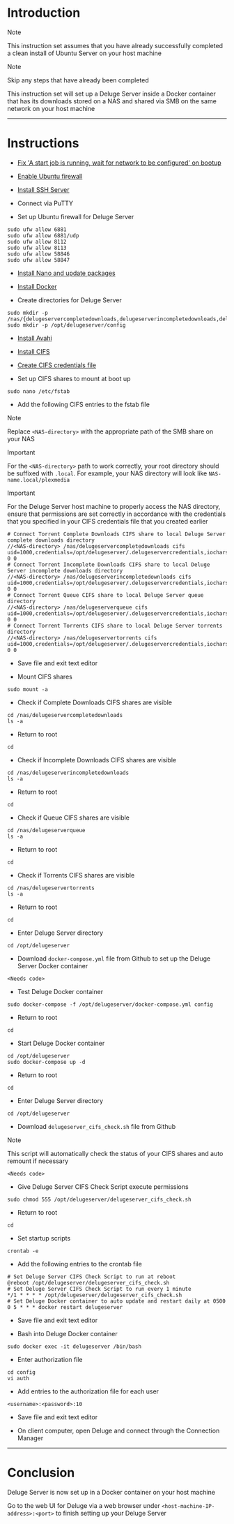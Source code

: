# Introduction
> [!NOTE]
> This instruction set assumes that you have already successfully completed a clean install of Ubuntu Server on your host machine

> [!NOTE]
> Skip any steps that have already been completed

This instruction set will set up a Deluge Server inside a Docker container that has its downloads stored on a NAS and shared via SMB on the same network on your host machine

-----
# Instructions
* [Fix 'A start job is running, wait for network to be configured' on bootup](/fix_network-bootup/README.md)

* [Enable Ubuntu firewall](/enable_firewall/README.md)

* [Install SSH Server](/install_ssh-server/README.md)

* Connect via PuTTY

* Set up Ubuntu firewall for Deluge Server
```
sudo ufw allow 6881
sudo ufw allow 6881/udp
sudo ufw allow 8112
sudo ufw allow 8113
sudo ufw allow 58846
sudo ufw allow 58847
```
* [Install Nano and update packages](/install_nano/README.md)

* [Install Docker](/install_docker/README.md)

* Create directories for Deluge Server
```
sudo mkdir -p /nas/{delugeservercompletedownloads,delugeserverincompletedownloads,delugeserverqueue,delugeservertorrents}
sudo mkdir -p /opt/delugeserver/config
```
* [Install Avahi](/install_avahi/README.md)

* [Install CIFS](/install_cifs/README.md)

* [Create CIFS credentials file](/create_cifs-credentials-file/README.md)
  
* Set up CIFS shares to mount at boot up
```
sudo nano /etc/fstab
```
* Add the following CIFS entries to the fstab file
> [!NOTE]
> Replace `<NAS-directory>` with the appropriate path of the SMB share on your NAS

> [!IMPORTANT]
> For the `<NAS-directory>` path to work correctly, your root directory should be suffixed with `.local`. For example, your NAS directory will look like `NAS-name.local/plexmedia`

> [!IMPORTANT]
> For the Deluge Server host machine to properly access the NAS directory, ensure that permissions are set correctly in accordance with the credentials that you specified in your CIFS credentials file that you created earlier
```
# Connect Torrent Complete Downloads CIFS share to local Deluge Server complete downloads directory
//<NAS-directory> /nas/delugeservercompletedownloads cifs uid=1000,credentials=/opt/delugeserver/.delugeservercredentials,iocharset=utf8 0 0
# Connect Torrent Incomplete Downloads CIFS share to local Deluge Server incomplete downloads directory
//<NAS-directory> /nas/delugeserverincompletedownloads cifs uid=1000,credentials=/opt/delugeserver/.delugeservercredentials,iocharset=utf8 0 0
# Connect Torrent Queue CIFS share to local Deluge Server queue directory
//<NAS-directory> /nas/delugeserverqueue cifs uid=1000,credentials=/opt/delugeserver/.delugeservercredentials,iocharset=utf8 0 0
# Connect Torrent Torrents CIFS share to local Deluge Server torrents directory
//<NAS-directory> /nas/delugeservertorrents cifs uid=1000,credentials=/opt/delugeserver/.delugeservercredentials,iocharset=utf8 0 0
```
* Save file and exit text editor

* Mount CIFS shares
```
sudo mount -a
```
* Check if Complete Downloads CIFS shares are visible
```
cd /nas/delugeservercompletedownloads
ls -a
```
* Return to root
```
cd
```
* Check if Incomplete Downloads CIFS shares are visible
```
cd /nas/delugeserverincompletedownloads
ls -a
```
* Return to root
```
cd
```
* Check if Queue CIFS shares are visible
```
cd /nas/delugeserverqueue
ls -a
```
* Return to root
```
cd
```
* Check if Torrents CIFS shares are visible
```
cd /nas/delugeservertorrents
ls -a
```
* Return to root
```
cd
```
* Enter Deluge Server directory
```
cd /opt/delugeserver
```
* Download `docker-compose.yml` file from Github to set up the Deluge Server Docker container
```
<Needs code>
```
* Test Deluge Docker container
```
sudo docker-compose -f /opt/delugeserver/docker-compose.yml config
```
* Return to root
```
cd
```
* Start Deluge Docker container
```
cd /opt/delugeserver
sudo docker-compose up -d
```
* Return to root
```
cd
```
* Enter Deluge Server directory
```
cd /opt/delugeserver
```
* Download `delugeserver_cifs_check.sh` file from Github
> [!NOTE]
> This script will automatically check the status of your CIFS shares and auto remount if necessary
```
<Needs code>
```
* Give Deluge Server CIFS Check Script execute permissions
```
sudo chmod 555 /opt/delugeserver/delugeserver_cifs_check.sh
```
* Return to root
```
cd
```
* Set startup scripts
```
crontab -e
```
* Add the following entries to the crontab file
```
# Set Deluge Server CIFS Check Script to run at reboot
@reboot /opt/delugeserver/delugeserver_cifs_check.sh
# Set Deluge Server CIFS Check Script to run every 1 minute
*/1 * * * * /opt/delugeserver/delugeserver_cifs_check.sh
# Set Deluge Docker container to auto update and restart daily at 0500
0 5 * * * docker restart delugeserver
```
* Save file and exit text editor

* Bash into Deluge Docker container
```
sudo docker exec -it delugeserver /bin/bash
```
* Enter authorization file
```
cd config
vi auth
```
* Add entries to the authorization file for each user
```
<username>:<password>:10
```
* Save file and exit text editor

* On client computer, open Deluge and connect through the Connection Manager
-----
# Conclusion
Deluge Server is now set up in a Docker container on your host machine

Go to the web UI for Deluge via a web browser under `<host-machine-IP-address>:<port>` to finish setting up your Deluge Server
